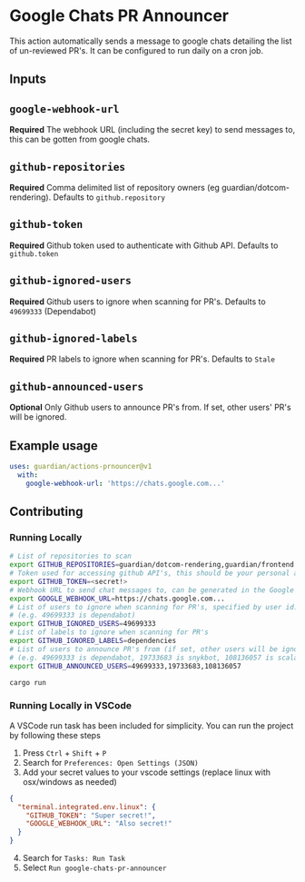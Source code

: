 # Google Chats PR Announcer

This action automatically sends a message to google chats detailing the list of un-reviewed PR's. It can be configured to run daily on a cron job.

## Inputs

## `google-webhook-url`

**Required** The webhook URL (including the secret key) to send messages to, this can be gotten from google chats.

## `github-repositories`

**Required** Comma delimited list of repository owners (eg guardian/dotcom-rendering). Defaults to `github.repository`

## `github-token`

**Required** Github token used to authenticate with Github API. Defaults to `github.token`

## `github-ignored-users`

**Required** Github users to ignore when scanning for PR's. Defaults to `49699333` (Dependabot)

## `github-ignored-labels`

**Required** PR labels to ignore when scanning for PR's. Defaults to `Stale`

## `github-announced-users`

**Optional** Only Github users to announce PR's from. If set, other users' PR's will be ignored.

## Example usage

```yaml
uses: guardian/actions-prnouncer@v1
  with:
    google-webhook-url: 'https://chats.google.com...'
```

## Contributing

### Running Locally

```bash
# List of repositories to scan
export GITHUB_REPOSITORIES=guardian/dotcom-rendering,guardian/frontend
# Token used for accessing github API's, this should be your personal access token
export GITHUB_TOKEN=<secret!>
# Webhook URL to send chat messages to, can be generated in the Google Chats application.
export GOOGLE_WEBHOOK_URL=https://chats.google.com...
# List of users to ignore when scanning for PR's, specified by user id.
# (e.g. 49699333 is dependabot)
export GITHUB_IGNORED_USERS=49699333
# List of labels to ignore when scanning for PR's
export GITHUB_IGNORED_LABELS=dependencies
# List of users to announce PR's from (if set, other users will be ignored)
# (e.g. 49699333 is dependabot, 19733683 is snykbot, 108136057 is scala steward)
export GITHUB_ANNOUNCED_USERS=49699333,19733683,108136057

cargo run
```

### Running Locally in VSCode

A VSCode run task has been included for simplicity. You can run the project by following these steps

1.  Press `Ctrl` + `Shift` + `P`
2.  Search for `Preferences: Open Settings (JSON)`
3.  Add your secret values to your vscode settings (replace linux with osx/windows as needed)

```json
{
  "terminal.integrated.env.linux": {
    "GITHUB_TOKEN": "Super secret!",
    "GOOGLE_WEBHOOK_URL": "Also secret!"
  }
}
```

4.  Search for `Tasks: Run Task`
5.  Select `Run google-chats-pr-announcer`
